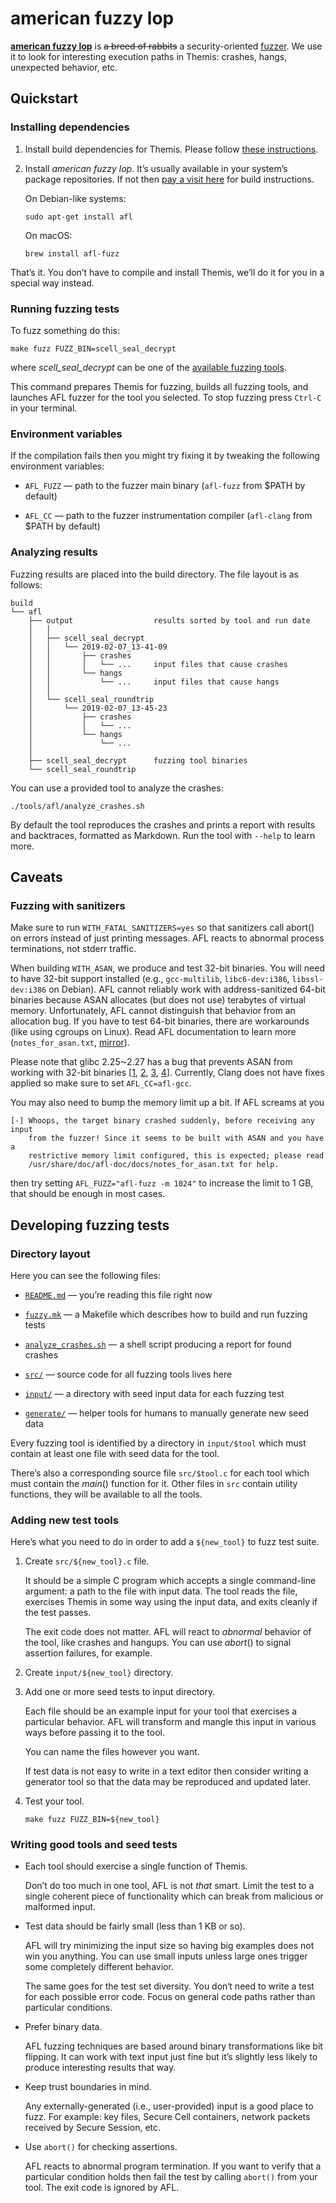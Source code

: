 american fuzzy lop
==================

[**american fuzzy lop**][afl]
is ~~a breed of rabbits~~ a security-oriented [fuzzer].
We use it to look for interesting execution paths in Themis:
crashes, hangs, unexpected behavior, etc.

[afl]: http://lcamtuf.coredump.cx/afl/
[fuzzer]: https://en.wikipedia.org/wiki/Fuzzing

## Quickstart

### Installing dependencies

 1. Install build dependencies for Themis.
    Please follow [these instructions][build].

 2. Install _american fuzzy lop_.
    It’s usually available in your system’s package repositories.
    If not then [pay a visit here][afl] for build instructions.

    On Debian-like systems:

    ```
    sudo apt-get install afl
    ```

    On macOS:

    ```
    brew install afl-fuzz
    ```

That’s it.
You don’t have to compile and install Themis,
we’ll do it for you in a special way instead.

[build]: https://github.com/cossacklabs/themis/wiki/Building-and-installing

### Running fuzzing tests

To fuzz something do this:

```
make fuzz FUZZ_BIN=scell_seal_decrypt
```

where _scell_seal_decrypt_ can be one of the [available fuzzing tools].

This command prepares Themis for fuzzing,
builds all fuzzing tools,
and launches AFL fuzzer for the tool you selected.
To stop fuzzing press `Ctrl-C` in your terminal.

[available fuzzing tools]: input

### Environment variables

If the compilation fails
then you might try fixing it
by tweaking the following environment variables:

  - `AFL_FUZZ` —
    path to the fuzzer main binary
    (`afl-fuzz` from $PATH by default)

  - `AFL_CC` —
    path to the fuzzer instrumentation compiler
    (`afl-clang` from $PATH by default)

### Analyzing results

Fuzzing results are placed into the build directory.
The file layout is as follows:

```
build
└── afl
    ├── output                  results sorted by tool and run date
    │   │
    │   ├── scell_seal_decrypt
    │   │   └── 2019-02-07_13-41-09
    │   │       ├── crashes
    │   │       │   └── ...     input files that cause crashes
    │   │       └── hangs
    │   │           └── ...     input files that cause hangs
    │   │
    │   └── scell_seal_roundtrip
    │       └── 2019-02-07_13-45-23
    │           ├── crashes
    │           │   └── ...
    │           └── hangs
    │               └── ...
    │
    ├── scell_seal_decrypt      fuzzing tool binaries
    └── scell_seal_roundtrip
```

You can use a provided tool to analyze the crashes:

```
./tools/afl/analyze_crashes.sh
```

By default the tool reproduces the crashes
and prints a report with results and backtraces,
formatted as Markdown.
Run the tool with `--help` to learn more.

## Caveats

### Fuzzing with sanitizers

Make sure to run `WITH_FATAL_SANITIZERS=yes`
so that sanitizers call abort() on errors instead of just printing messages.
AFL reacts to abnormal process terminations, not stderr traffic.

When building `WITH_ASAN`, we produce and test 32-bit binaries.
You will need to have 32-bit support installed
(e.g., `gcc-multilib`, `libc6-dev:i386`, `libssl-dev:i386` on Debian).
AFL cannot reliably work with address-sanitized 64-bit binaries
because ASAN allocates (but does not use) terabytes of virtual memory.
Unfortunately, AFL cannot distinguish that behavior from an allocation bug.
If you have to test 64-bit binaries, there are workarounds (like using cgroups on Linux).
Read AFL documentation to learn more
(`notes_for_asan.txt`, [mirror](https://github.com/mirrorer/afl/blob/master/docs/notes_for_asan.txt)).

Please note that glibc 2.25⁓2.27 has a bug that prevents ASAN from working with 32-bit binaries
[[1](https://github.com/google/sanitizers/issues/914),
 [2](https://github.com/google/sanitizers/issues/954),
 [3](https://sourceware.org/ml/libc-alpha/2018-02/msg00567.html),
 [4](https://gcc.gnu.org/bugzilla/show_bug.cgi?id=84761)].
Currently, Clang does not have fixes applied so make sure to set `AFL_CC=afl-gcc`.

You may also need to bump the memory limit up a bit.
If AFL screams at you
```
[-] Whoops, the target binary crashed suddenly, before receiving any input
    from the fuzzer! Since it seems to be built with ASAN and you have a
    restrictive memory limit configured, this is expected; please read
    /usr/share/doc/afl-doc/docs/notes_for_asan.txt for help.
```
then try setting `AFL_FUZZ="afl-fuzz -m 1024"` to increase the limit to 1 GB,
that should be enough in most cases.

## Developing fuzzing tests

### Directory layout

Here you can see the following files:

  - [`README.md`](README.md) —
    you’re reading this file right now

  - [`fuzzy.mk`](fuzzy.mk) —
    a Makefile which describes how to build and run fuzzing tests

  - [`analyze_crashes.sh`](analyze_crashes.sh) —
    a shell script producing a report for found crashes

  - [`src/`](src) —
    source code for all fuzzing tools lives here

  - [`input/`](input) —
    a directory with seed input data for each fuzzing test

  - [`generate/`](generate) —
    helper tools for humans to manually generate new seed data

Every fuzzing tool is identified by a directory in `input/$tool`
which must contain at least one file with seed data for the tool.

There’s also a corresponding source file `src/$tool.c` for each tool
which must contain the _main_() function for it.
Other files in `src` contain utility functions,
they will be available to all the tools.

### Adding new test tools

Here’s what you need to do
in order to add a `${new_tool}` to fuzz test suite.

 1. Create `src/${new_tool}.c` file.

    It should be a simple C program
    which accepts a single command-line argument:
    a path to the file with input data.
    The tool reads the file,
    exercises Themis in some way using the input data,
    and exits cleanly if the test passes.

    The exit code does not matter.
    AFL will react to _abnormal_ behavior of the tool,
    like crashes and hangups.
    You can use _abort_() to signal assertion failures,
    for example.

 2. Create `input/${new_tool}` directory.

 3. Add one or more seed tests to input directory.

    Each file should be an example input for your tool
    that exercises a particular behavior.
    AFL will transform and mangle this input in various ways
    before passing it to the tool.

    You can name the files however you want.

    If test data is not easy to write in a text editor
    then consider writing a generator tool
    so that the data may be reproduced and updated later.

 4. Test your tool.

    ```
    make fuzz FUZZ_BIN=${new_tool}
    ```

### Writing good tools and seed tests

  - Each tool should exercise a single function of Themis.

    Don’t do too much in one tool, AFL is not _that_ smart.
    Limit the test to a single coherent piece of functionality
    which can break from malicious or malformed input.

  - Test data should be fairly small (less than 1 KB or so).

    AFL will try minimizing the input size
    so having big examples does not win you anything.
    You can use small inputs
    unless large ones trigger some completely different behavior.

    The same goes for the test set diversity.
    You don‘t need to write a test for each possible error code.
    Focus on general code paths rather than particular conditions.

  - Prefer binary data.

    AFL fuzzing techniques are based around binary transformations
    like bit flipping.
    It can work with text input just fine
    but it’s slightly less likely
    to produce interesting results that way.

  - Keep trust boundaries in mind.

    Any externally-generated
    (i.e., user-provided)
    input is a good place to fuzz.
    For example:
    key files,
    Secure Cell containers,
    network packets received by Secure Session,
    etc.

  - Use `abort()` for checking assertions.

    AFL reacts to abnormal program termination.
    If you want to verify that a particular condition holds
    then fail the test by calling `abort()` from your tool.
    The exit code is ignored by AFL.

